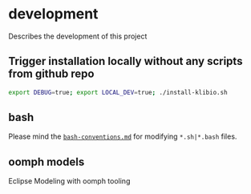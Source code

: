 # development

Describes the development of this project

## Trigger installation locally without any scripts from github repo

```bash
export DEBUG=true; export LOCAL_DEV=true; ./install-klibio.sh
```

## bash

Please mind the [`bash-conventions.md`](bash-conventions.md) for modifying `*.sh|*.bash` files.

## oomph models

Eclipse Modeling with oomph tooling
